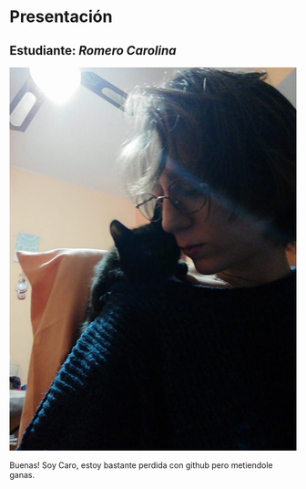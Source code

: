 # Presentación

## Estudiante: _Romero Carolina_
 ![Foto](https://github.com/obj1unq/2021s2-presentacion-RomeroCarolina/blob/master/IMG-20200513-WA0151.jpg)

Buenas! Soy Caro, estoy bastante perdida con github pero metiendole ganas. 

